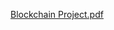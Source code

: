 
[Blockchain Project.pdf](https://github.com/thenarrator2/FabSide/files/12436779/Blockchain.Project.pdf)
